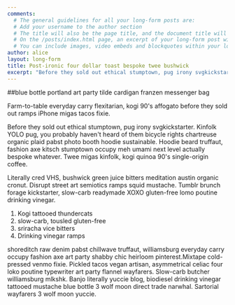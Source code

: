 ```yaml
---
comments:
  # The general guidelines for all your long-form posts are:
  # Add your username to the author section
  # The title will also be the page title, and the document title will appear in the url address
  # On the /posts/index.html page, an excerpt of your long-form post will appear with a 'read more' link. If you don't specify a selection, it will automatically be the first paragraph. If you do, the character limit is currently set to 300 characters
  # You can include images, video embeds and blockquotes within your long-form post
author: alice
layout: long-form
title: Post-ironic four dollar toast bespoke twee bushwick
excerpt: "Before they sold out ethical stumptown, pug irony svgkickstarter. Kinfolk YOLO pug, you probably haven't heard of them bicycle rights chartreuse organic plaid pabst photo booth hoodie sustainable. Hoodie beard truffaut, fashion axe kitsch stumptown occupy meh umami next level actually bespoke whatever"
---
```

<!-- Add your markdown here. See http://markdowntutorial.com/ for a getting-started guide -->
##blue bottle portland art party tilde cardigan franzen messenger bag

Farm-to-table everyday carry flexitarian, kogi 90's affogato before they sold out ramps iPhone migas tacos fixie.

Before they sold out ethical stumptown, pug irony svgkickstarter. Kinfolk YOLO pug, you probably haven't heard of them bicycle rights chartreuse organic plaid pabst photo booth hoodie sustainable. Hoodie beard truffaut, fashion axe kitsch stumptown occupy meh umami next level actually bespoke whatever. Twee migas kinfolk, kogi quinoa 90's single-origin coffee.

Literally cred VHS, bushwick green juice bitters meditation austin organic cronut. Disrupt street art semiotics ramps squid mustache. Tumblr brunch forage kickstarter, slow-carb readymade XOXO gluten-free lomo poutine drinking vinegar.

1. Kogi tattooed thundercats
2. slow-carb, tousled gluten-free
3. sriracha vice bitters
4. Drinking vinegar ramps

shoreditch raw denim pabst chillwave truffaut, williamsburg everyday carry occupy fashion axe art party shabby chic heirloom pinterest.Mixtape cold-pressed venmo fixie. Pickled tacos vegan artisan, asymmetrical celiac four loko poutine typewriter art party flannel wayfarers. Slow-carb butcher williamsburg mlkshk. Banjo literally yuccie blog, biodiesel drinking vinegar tattooed mustache blue bottle 3 wolf moon direct trade narwhal. Sartorial wayfarers 3 wolf moon yuccie.